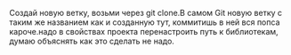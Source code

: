 Создай новую ветку, возьми через git clone.В самом Git новую ветку с таким же названием как и созданную тут, коммитишь в ней вся попса кароче.надо в свойствах проекта перенастроить путь к библиотекам, думаю объяснять как это сделать не надо. 
